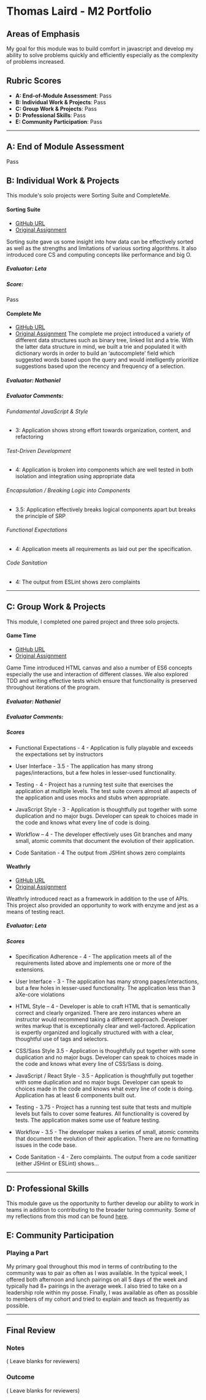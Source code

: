 # Thomas Laird - M2 Portfolio

## Areas of Emphasis

My goal for this module was to build comfort in javascript and develop my ability to solve problems quickly and efficiently especially as the complexity of problems increased. 

## Rubric Scores

* **A: End-of-Module Assessment**: Pass
* **B: Individual Work & Projects**: Pass
* **C: Group Work & Projects**: Pass
* **D: Professional Skills**: Pass
* **E: Community Participation**: Pass

-----------------------

## A: End of Module Assessment

Pass

## B: Individual Work & Projects

This module's solo projects were Sorting Suite and CompleteMe.

#### Sorting Suite

* [GitHub URL](https://github.com/t6r6l5/SortingSuite)
* [Original Assignment](http://frontend.turing.io/projects/sorting-suite.html)

Sorting suite gave us some insight into how data can be effectively sorted as well as the strengths and limitations of various sorting algorithms. It also introduced core CS and computing concepts like performance and big O. 

##### Evaluator:  Leta

##### Score:
Pass

#### Complete Me

* [GitHub URL]( https://github.com/t6r6l5/Weathrly)
* [Original Assignment](http://frontend.turing.io/projects/complete-me.html)
The complete me project introduced a variety of different data structures such as binary tree, linked list and a trie. With the latter data structure in mind, we built a trie and populated it with dictionary words in order to build an ‘autocomplete’ field which suggested words based upon the query and would intelligently prioritize suggestions based upon the recency and frequency of a selection.

##### Evaluator: Nathaniel

##### Evaluator Comments: 

###### Fundamental JavaScript & Style
* 3:  Application shows strong effort towards organization, content, and refactoring

###### Test-Driven Development
* 4: Application is broken into components which are well tested in both isolation and integration using appropriate data

###### Encapsulation / Breaking Logic into Components
* 3.5: Application effectively breaks logical components apart but breaks the principle of SRP

###### Functional Expectations
* 4: Application meets all requirements as laid out per the specification.

###### Code Sanitation
* 4: The output from ESLint shows zero complaints

-----------------------

## C: Group Work & Projects

This module, I completed one paired project and three solo projects.

#### Game Time

* [GitHub URL]( https://github.com/t6r6l5/game-time)
* [Original Assignment](http://frontend.turing.io/projects/game-time.html)

Game Time introduced HTML canvas and also a number of ES6 concepts especially the use and interaction of different classes. We also explored TDD and writing effective tests which ensure that functionality is preserved throughout iterations of the program.

##### Evaluator: Nathaniel
##### Evaluator Comments: 
##### Scores
* Functional Expectations - 4 - Application is fully playable and exceeds the expectations set by instructors
* User Interface - 3.5 - The application has many strong pages/interactions, but a few holes in lesser-used functionality.
 * Testing - 4 - Project has a running test suite that exercises the application at multiple levels. The test suite covers almost all aspects of the application and uses mocks and stubs when appropriate.

 * JavaScript Style - 3 - Application is thoughtfully put together with some duplication and no major bugs. Developer can speak to choices made in the code and knows what every line of code is doing.

 * Workflow – 4 - The developer effectively uses Git branches and many small, atomic commits that document the evolution of their application.
 * Code Sanitation - 4 The output from JSHint shows zero complaints

#### Weathrly

* [GitHub URL]( https://github.com/t6r6l5/Weathrly)
* [Original Assignment](http://frontend.turing.io/projects/weathrly.html)

Weathrly introduced react as a framework in addition to the use of APIs. This project also provided an opportunity to work with enzyme and jest as a means of testing react.

##### Evaluator: Leta

##### Scores

* Specification Adherence - 4 - The application meets all of the requirements listed above and implements one or more of the extensions.

* User Interface - 3 - The application has many strong pages/interactions, but a few holes in lesser-used functionality. The application less than 3 aXe-core violations

* HTML Style – 4 - Developer is able to craft HTML that is semantically correct and clearly organized. There are zero instances where an instructor would recommend taking a different approach. Developer writes markup that is exceptionally clear and well-factored. Application is expertly organized and logically structured with with a clear, thoughtful use of tags and selectors.


* CSS/Sass Style 3.5 - Application is thoughtfully put together with some duplication and no major bugs. Developer can speak to choices made in the code and knows what every line of CSS/Sass is doing.


* JavaScript / React Style - 3.5 - Application is thoughtfully put together with some duplication and no major bugs. Developer can speak to choices made in the code and knows what every line of code is doing. Application has at least 6 components built out.


* Testing - 3.75 - Project has a running test suite that tests and multiple levels but fails to cover some features. All functionality is covered by tests. The application makes some use of feature testing.


* Workflow - 3.5 - The developer makes a series of small, atomic commits that document the evolution of their application. There are no formatting issues in the code base.


* Code Sanitation - 4 - Zero complaints. The output from a code sanitizer (either JSHint or ESLint) shows…


-----------------------


## D: Professional Skills
This module gave us the opportunity to further develop our ability to work in teams in addition to contributing to the broader turing community. Some of my reflections from this mod can be found [here](https://github.com/turingschool/career-development-curriculum/blob/master/deliverable_submissions/1708-f/thomas_laird.md).

## E: Community Participation

### Playing a Part

My primary goal throughout this mod in terms of contributing to the community was to pair as often as I was available. In the typical week, I offered both afternoon and lunch pairings on all 5 days of the week and typically had 8+ pairings in the average week. I also tried to take on a leadership role within my posse. Finally, I was available as often as possible to members of my cohort and tried to explain and teach as frequently as possible. 

------------------

## Final Review

### Notes

( Leave blanks for reviewers)

### Outcome

( Leave blanks for reviewers)
